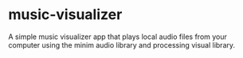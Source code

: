 # music-visualizer

A simple music visualizer app that plays local audio files from your computer using the minim audio library and processing visual library.

